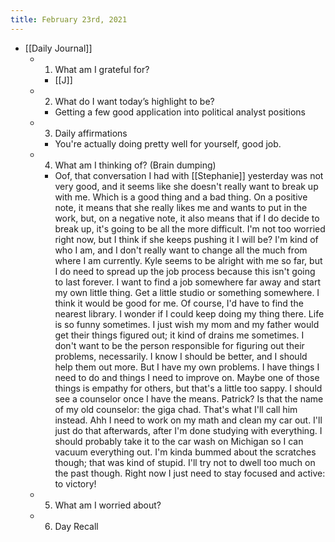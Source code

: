 ```yaml
---
title: February 23rd, 2021
---
```


- [[Daily Journal]]
	 - 1. What am I grateful for?
		 - [[J]]

	 - 2. What do I want today’s highlight to be?
		 - Getting a few good application into political analyst positions

	 - 3. Daily affirmations
		 - You're actually doing pretty well for yourself, good job. 

	 - 4. What am I thinking of? (Brain dumping)
		 - Oof, that conversation I had with [[Stephanie]] yesterday was not very good, and it seems like she doesn't really want to break up with me. Which is a good thing and a bad thing. On a positive note, it means that she really likes me and wants to put in the work, but, on a negative note, it also means that if I do decide to break up, it's going to be all the more difficult. I'm not too worried right now, but I think if she keeps pushing it I will be? I'm kind of who I am, and I don't really want to change all the much from where I am currently. Kyle seems to be alright with me so far, but I do need to spread up the job process because this isn't going to last forever. I want to find a job somewhere far away and start my own little thing. Get a little studio or something somewhere. I think it would be good for me. Of course, I'd have to find the nearest library. I wonder if I could keep doing my thing there. Life is so funny sometimes. I just wish my mom and my father would get their things figured out; it kind of drains me sometimes. I don't want to be the person responsible for figuring out their problems, necessarily. I know I should be better, and I should help them out more. But I have my own problems. I have things I need to do and things I need to improve on. Maybe one of those things is empathy for others, but that's a little too sappy. I should see a counselor once I have the means. Patrick? Is that the name of my old counselor: the giga chad. That's what I'll call him instead. Ahh I need to work on my math and clean my car out. I'll just do that afterwards, after I'm done studying with everything. I should probably take it to the car wash on Michigan so I can vacuum everything out. I'm kinda bummed about the scratches though; that was kind of stupid. I'll try not to dwell too much on the past though. Right now I just need to stay focused and active: to victory!

	 - 5. What am I worried about?

	 - 6. Day Recall
